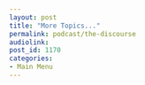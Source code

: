 ```yaml
---
layout: post
title: "More Topics..."
permalink: podcast/the-discourse
audiolink: 
post_id: 1170
categories: 
- Main Menu
---
```


